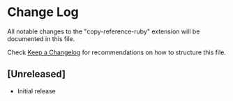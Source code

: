 # Change Log
All notable changes to the "copy-reference-ruby" extension will be documented in this file.

Check [Keep a Changelog](http://keepachangelog.com/) for recommendations on how to structure this file.

## [Unreleased]
- Initial release